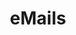 ---
weight: 999
title: "eMails"
description: "[Exchange](./emails/exchange) • [Postfix](./emails/postfix) • [SPF](./emails/spf) • [Spamassassin](./emails/spamassassin)"
icon: "mail"
toc: true
---